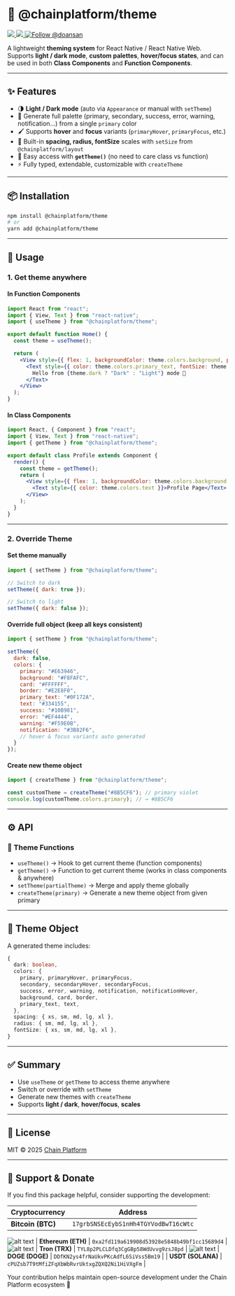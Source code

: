 # 🎨 @chainplatform/theme

<a href="https://npmjs.com/package/@chainplatform/theme">
  <img src="https://img.shields.io/npm/v/@chainplatform/theme.svg"></img>
  <img src="https://img.shields.io/npm/dt/@chainplatform/theme.svg"></img>
</a>
<a href="https://x.com/intent/follow?screen_name=doansan"><img src="https://img.shields.io/twitter/follow/doansan.svg?label=Follow%20@doansan" alt="Follow @doansan"></img></a>

A lightweight **theming system** for React Native / React Native Web.  
Supports **light / dark mode**, **custom palettes**, **hover/focus states**, and can be used in both **Class Components** and **Function Components**.

---

## ✨ Features

- 🌗 **Light / Dark mode** (auto via `Appearance` or manual with `setTheme`)  
- 🎨 Generate full palette (primary, secondary, success, error, warning, notification…) from a single `primary` color  
- 🖌️ Supports **hover** and **focus** variants (`primaryHover`, `primaryFocus`, etc.)  
- 📐 Built-in **spacing, radius, fontSize** scales with `setSize` from `@chainplatform/layout`  
- 🔧 Easy access with **`getTheme()`** (no need to care class vs function)  
- ⚡ Fully typed, extendable, customizable with `createTheme`  

---

## 📦 Installation

```bash
npm install @chainplatform/theme
# or
yarn add @chainplatform/theme
```

---

## 🚀 Usage

### 1. Get theme anywhere

#### In **Function Components**

```jsx
import React from "react";
import { View, Text } from "react-native";
import { useTheme } from "@chainplatform/theme";

export default function Home() {
  const theme = useTheme();

  return (
    <View style={{ flex: 1, backgroundColor: theme.colors.background, padding: theme.spacing.md }}>
      <Text style={{ color: theme.colors.primary_text, fontSize: theme.fontSize.lg }}>
        Hello from {theme.dark ? "Dark" : "Light"} mode 👋
      </Text>
    </View>
  );
}
```

#### In **Class Components**

```jsx
import React, { Component } from "react";
import { View, Text } from "react-native";
import { getTheme } from "@chainplatform/theme";

export default class Profile extends Component {
  render() {
    const theme = getTheme();
    return (
      <View style={{ flex: 1, backgroundColor: theme.colors.background }}>
        <Text style={{ color: theme.colors.text }}>Profile Page</Text>
      </View>
    );
  }
}
```

---

### 2. Override Theme

#### Set theme manually

```jsx
import { setTheme } from "@chainplatform/theme";

// Switch to dark
setTheme({ dark: true });

// Switch to light
setTheme({ dark: false });
```

#### Override full object (keep all keys consistent)

```jsx
import { setTheme } from "@chainplatform/theme";

setTheme({
  dark: false,
  colors: {
    primary: "#E63946",
    background: "#F8FAFC",
    card: "#FFFFFF",
    border: "#E2E8F0",
    primary_text: "#0F172A",
    text: "#334155",
    success: "#10B981",
    error: "#EF4444",
    warning: "#F59E0B",
    notification: "#3B82F6",
    // hover & focus variants auto generated
  }
});
```

#### Create new theme object

```jsx
import { createTheme } from "@chainplatform/theme";

const customTheme = createTheme("#8B5CF6"); // primary violet
console.log(customTheme.colors.primary); // → #8B5CF6
```

---

## ⚙️ API

### 🔧 Theme Functions

- `useTheme()` → Hook to get current theme (function components)  
- `getTheme()` → Function to get current theme (works in class components & anywhere)  
- `setTheme(partialTheme)` → Merge and apply theme globally  
- `createTheme(primary)` → Generate a new theme object from given primary  

---

## 🎨 Theme Object

A generated theme includes:

```ts
{
  dark: boolean,
  colors: {
    primary, primaryHover, primaryFocus,
    secondary, secondaryHover, secondaryFocus,
    success, error, warning, notification, notificationHover,
    background, card, border,
    primary_text, text,
  },
  spacing: { xs, sm, md, lg, xl },
  radius: { sm, md, lg, xl },
  fontSize: { xs, sm, md, lg, xl },
}
```

---

## ✅ Summary

- Use `useTheme` or `getTheme` to access theme anywhere  
- Switch or override with `setTheme`  
- Generate new themes with `createTheme`  
- Supports **light / dark**, **hover/focus**, **scales**  

---

## 🪪 License

MIT © 2025 [Chain Platform](https://chainplatform.net)

---

## 💖 Support & Donate

If you find this package helpful, consider supporting the development:

| Cryptocurrency | Address |
|----------------|----------|
| **Bitcoin (BTC)** | `17grbSNSEcEybS1nHh4TGYVodBwT16cWtc` |
![alt text](image-1.png)
| **Ethereum (ETH)** | `0xa2fd119a619908d53928e5848b49bf1cc15689d4` |
![alt text](image-2.png)
| **Tron (TRX)** | `TYL8p2PLCLDfq3CgGBp58WdUvvg9zsJ8pd` |
![alt text](image.png)
| **DOGE (DOGE)** | `DDfKN2ys4frNaUkvPKcAdfL6SiVss5Bm19` |
| **USDT (SOLANA)** | `cPUZsb7T9tMfiZFqXbWbRvrUktxgZQXQ2Ni1HiVXgFm` |

Your contribution helps maintain open-source development under the Chain Platform ecosystem 🚀
